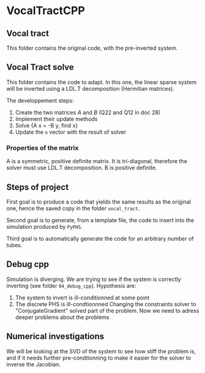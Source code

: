 # VocalTractCPP

## Vocal tract
This folder contains the original code, with the pre-inverted system.

## Vocal Tract solve
This folder contains the code to adapt. In this one, the linear sparse system
will be inverted using a LDL.T decomposition (Hermitian matrices). 


The developpement steps:
  1. Create the two matrices $A$ and $B$ (Q22 and Q12 in doc 28)
  2. Implement their update methods
  3. Solve {A x = -B y, find x}
  4. Update the `o` vector with the result of solver

### Properties of the matrix
A is a symmetric, positive definite matrix. It is tri-diagonal, therefore the
solver must use LDL.T decomposition. B is positive definite.

## Steps of project
First goal is to produce a code that yields the same results as the original
one, hence the saved copy in the folder `vocal_tract`.

Second goal is to generate, from a template file, the code to insert into the
simulation produced by `PyPHS`.

Third goal is to automatically generate the code for an arbitrary number of
tubes.


## Debug cpp
Simulation is diverging. We are trying to see if the system is correctly inverting (see folder `04_debug_cpp`). Hypothesis are:
  1. The system to invert is ill-conditionned at some point
  2. The discrete PHS is ill-condtionnned
Changing the constraints solver to "ConjugateGradient" solved part of the
problem. Now we need to adress deeper problems about the problems

## Numerical investigations
We will be looking at the SVD of the system to see how stiff the problem is,
and if it needs further pre-condtionning to make it easier for the solver to
inverse the Jacobian.
